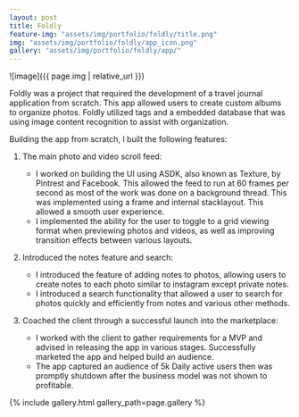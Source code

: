 ```yaml
---
layout: post
title: Foldly
feature-img: "assets/img/portfolio/foldly/title.png"
img: "assets/img/portfolio/foldly/app_icon.png"
gallery: "assets/img/portfolio/foldly/app/"
---
```


![image]({{ page.img | relative_url }})

Foldly was a project that required the development of a travel journal application from scratch. This app allowed users to create custom albums to organize photos. Foldly utilized tags and a embedded database that was using image content recognition to assist with organization.

Building the app from scratch, I built the following features:

1. The main photo and video scroll feed:
	+ I worked on building the UI using ASDK, also known as Texture, by Pintrest and Facebook. This allowed the feed to run at 60 frames per second as most of the work was done on a background thread. This was implemented using a frame and internal stacklayout. This allowed a smooth user experience.
	+ I implemented the ability for the user to toggle to a grid viewing format when previewing photos and videos, as well as improving transition effects between various layouts.

2. Introduced the notes feature and search:
	+ I introduced the feature of adding notes to photos, allowing users to create notes to each photo similar to instagram except private notes.
	+ I introduced a search functionality that allowed a user to search for photos quickly and efficiently from notes and various other methods.

3. Coached the client through a successful launch into the marketplace:
	+ I worked with the client to gather requirements for a MVP and advised in releasing the app in various stages. 
	Successfully marketed the app and helped build an audience.
	+ The app captured an audience of 5k Daily active users then was promptly shutdown after the business model was not shown to profitable.

{% include gallery.html gallery_path=page.gallery %}


